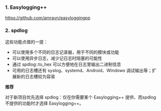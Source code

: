 ### 1. Easylogging++

https://github.com/amrayn/easyloggingpp

### 2. spdlog

这些功能点值的一提：

- 可以使用多个不同的日志记录器，用于不同的模块或功能
- 可以使用异步日志，减少记日志时阻塞的可能性
- 通过 spdlog::to_hex 可以方便地在日志里输出二进制信息
- 可用的日志槽还有 syslog、systemd、Android、Windows 调试输出等；扩展新的日志槽较为容易

**推荐**

对于新项目优先选择 spdlog：仅在你需要某个 Easylogging++ 提供、而spdlog 不提供的功能时才选择 Easylogging++。



